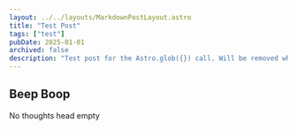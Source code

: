 ```yaml
---
layout: ../../layouts/MarkdownPostLayout.astro
title: "Test Post"
tags: ["test"]
pubDate: 2025-01-01
archived: false
description: "Test post for the Astro.glob({}) call. Will be removed when new posts are created"
---
```


## Beep Boop
No thoughts head empty
